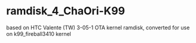 ramdisk_4_ChaOri-K99
====================

based on HTC Valente (TW) 3-05-1 OTA kernel ramdisk, converted for use on k99_fireball3410 kernel
